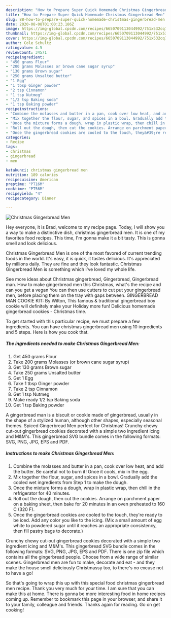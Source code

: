 ```yaml
---
description: "How to Prepare Super Quick Homemade Christmas Gingerbread Men"
title: "How to Prepare Super Quick Homemade Christmas Gingerbread Men"
slug: 88-how-to-prepare-super-quick-homemade-christmas-gingerbread-men
date: 2020-08-08T01:00:23.186Z
image: https://img-global.cpcdn.com/recipes/6650709113044992/751x532cq70/christmas-gingerbread-men-recipe-main-photo.jpg
thumbnail: https://img-global.cpcdn.com/recipes/6650709113044992/751x532cq70/christmas-gingerbread-men-recipe-main-photo.jpg
cover: https://img-global.cpcdn.com/recipes/6650709113044992/751x532cq70/christmas-gingerbread-men-recipe-main-photo.jpg
author: Cole Schultz
ratingvalue: 4.5
reviewcount: 34571
recipeingredient:
- "450 grams Flour"
- "200 grams Molasses or brown cane sugar syrup"
- "130 grams Brown sugar"
- "250 grams Unsalted butter"
- "1 Egg"
- "1 tbsp Ginger powder"
- "2 tsp Cinnamon"
- "1 tsp Nutmeg"
- "1/2 tsp Baking soda"
- "1 tsp Baking powder"
recipeinstructions:
- "Combine the molasses and butter in a pan, cook over low heat, and add the butter. Be careful not to burn it! Once it cools, mix in the egg."
- "Mix together the flour, sugar, and spices in a bowl. Gradually add the cooled wet ingredients from Step 1 to make the dough."
- "Once the mixture forms a dough, wrap in plastic wrap, then chill in the refrigerator for 40 minutes."
- "Roll out the dough, then cut the cookies. Arrange on parchment paper on a baking sheet, then bake for 20 minutes in an oven preheated to 160 C (320 F)."
- "Once the gingerbread cookies are cooled to the touch, they&#39;re ready to be iced. Add any color you like to the icing. (Mix a small amount of egg white to powdered sugar until it reaches an appropriate consistency, then fill pastry bags to decorate.)"
categories:
- Recipe
tags:
- christmas
- gingerbread
- men

katakunci: christmas gingerbread men 
nutrition: 189 calories
recipecuisine: American
preptime: "PT16M"
cooktime: "PT56M"
recipeyield: "4"
recipecategory: Dinner

---
```



![Christmas Gingerbread Men](https://img-global.cpcdn.com/recipes/6650709113044992/751x532cq70/christmas-gingerbread-men-recipe-main-photo.jpg)

Hey everyone, it is Brad, welcome to my recipe page. Today, I will show you a way to make a distinctive dish, christmas gingerbread men. It is one of my favorites food recipes. This time, I'm gonna make it a bit tasty. This is gonna smell and look delicious.

Christmas Gingerbread Men is one of the most favored of current trending foods in the world. It's easy, it is quick, it tastes delicious. It's appreciated by millions daily. They are fine and they look fantastic. Christmas Gingerbread Men is something which I've loved my whole life.

See more ideas about Christmas gingerbread, Gingerbread, Gingerbread man. How to make gingerbread men this Christmas, what&#39;s the recipe and can you get a vegan You can then use cutters to cut put your gingerbread men, before placing them on the tray with gaps between. GINGERBREAD MAN COOKIE KIT: By Wilton, This famous &amp; traditional gingerbread boy cookie will definitely make your Holiday more fun! Delicious homemade gingerbread cookies - Christmas time.


To get started with this particular recipe, we must prepare a few ingredients. You can have christmas gingerbread men using 10 ingredients and 5 steps. Here is how you cook that.

<!--inarticleads1-->

##### The ingredients needed to make Christmas Gingerbread Men:

1. Get 450 grams Flour
1. Take 200 grams Molasses (or brown cane sugar syrup)
1. Get 130 grams Brown sugar
1. Take 250 grams Unsalted butter
1. Get 1 Egg
1. Take 1 tbsp Ginger powder
1. Take 2 tsp Cinnamon
1. Get 1 tsp Nutmeg
1. Make ready 1/2 tsp Baking soda
1. Get 1 tsp Baking powder


A gingerbread man is a biscuit or cookie made of gingerbread, usually in the shape of a stylized human, although other shapes, especially seasonal themes. Spiced Gingerbread Men perfect for Christmas! Crunchy chewy cut-out gingerbread cookies decorated with a simple two ingredient icing and M&amp;M&#39;s. This gingerbread SVG bundle comes in the following formats: SVG, PNG, JPG, EPS and PDF. 

<!--inarticleads2-->

##### Instructions to make Christmas Gingerbread Men:

1. Combine the molasses and butter in a pan, cook over low heat, and add the butter. Be careful not to burn it! Once it cools, mix in the egg.
1. Mix together the flour, sugar, and spices in a bowl. Gradually add the cooled wet ingredients from Step 1 to make the dough.
1. Once the mixture forms a dough, wrap in plastic wrap, then chill in the refrigerator for 40 minutes.
1. Roll out the dough, then cut the cookies. Arrange on parchment paper on a baking sheet, then bake for 20 minutes in an oven preheated to 160 C (320 F).
1. Once the gingerbread cookies are cooled to the touch, they&#39;re ready to be iced. Add any color you like to the icing. (Mix a small amount of egg white to powdered sugar until it reaches an appropriate consistency, then fill pastry bags to decorate.)


Crunchy chewy cut-out gingerbread cookies decorated with a simple two ingredient icing and M&amp;M&#39;s. This gingerbread SVG bundle comes in the following formats: SVG, PNG, JPG, EPS and PDF. There is one zip file which contains all the gingerbread people. Choose from a wide range of similar scenes. Gingerbread men are fun to make, decorate and eat - and they make the house smell deliciously Christmassy too, to there&#39;s no excuse not to have a go! 

So that's going to wrap this up with this special food christmas gingerbread men recipe. Thank you very much for your time. I am sure that you can make this at home. There is gonna be more interesting food in home recipes coming up. Remember to bookmark this page in your browser, and share it to your family, colleague and friends. Thanks again for reading. Go on get cooking!
